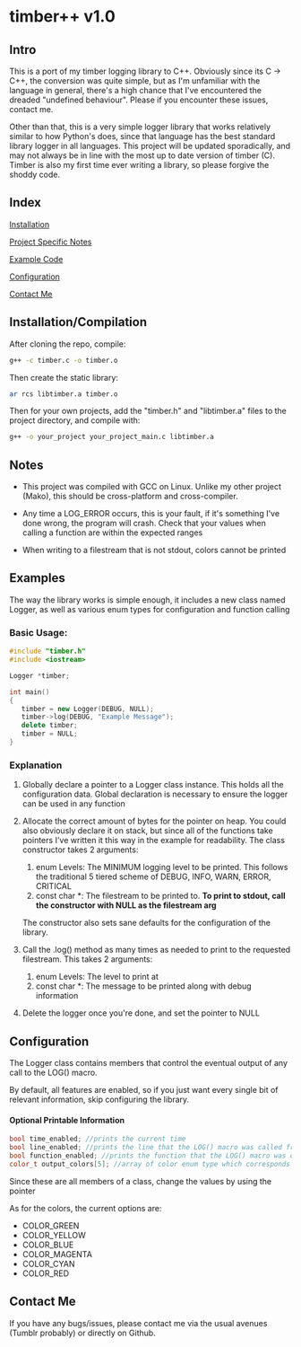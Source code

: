 # timber++ v1.0
 
 ## Intro
 
This is a port of my timber logging library to C++. Obviously since its C -> C++, the conversion was quite simple, but as I'm unfamiliar with the language in general, there's a high chance that I've encountered the dreaded "undefined behaviour". Please if you encounter these issues, contact me.

Other than that, this is a very simple logger library that works relatively similar to how Python's does, since that language has the best standard library logger in all languages. This project will be updated sporadically, and may not always be in line with the most up to date version of timber (C). Timber is also my first time ever writing a library, so please forgive the shoddy code.
 
 ## Index
 
 [Installation](#installation-compilation)
 
 [Project Specific Notes](#notes)
 
 [Example Code](#examples)
 
 [Configuration](#configuration)
 
 [Contact Me](#contact-me)
 
 ## Installation/Compilation
 
 After cloning the repo, compile:
 ```sh
 g++ -c timber.c -o timber.o
 ```
 
 Then create the static library:
 ```sh 
 ar rcs libtimber.a timber.o 
 ```
 
 Then for your own projects, add the "timber.h" and "libtimber.a" files to the project directory, and compile with:
 ```sh 
 g++ -o your_project your_project_main.c libtimber.a
 ```
 
 ## Notes
 
 - This project was compiled with GCC on Linux. Unlike my other project (Mako), this should be cross-platform and cross-compiler.
  
 - Any time a LOG_ERROR occurs, this is your fault, if it's something I've done wrong, the program will crash. Check that your values when calling a function are within the expected ranges
 
 - When writing to a filestream that is not stdout, colors cannot be printed
 
 ## Examples
 
 The way the library works is simple enough, it includes a new class named Logger, as well as various enum types for configuration and function calling
 
 ### Basic Usage:
 
 ```cpp
 #include "timber.h"
 #include <iostream>

 Logger *timber;
 
 int main()
 {
 	timber = new Logger(DEBUG, NULL);
    timber->log(DEBUG, "Example Message");
    delete timber;
    timber = NULL;
 }
 ```
 
 ### Explanation
 
 1. Globally declare a pointer to a Logger class instance. This holds all the configuration data. Global declaration is necessary to ensure the logger can be used in any function
 
 2. Allocate the correct amount of bytes for the pointer on heap. You could also obviously declare it on stack, but since all of the functions take pointers I've written it this way in the example for readability. The class constructor takes 2 arguments:
    1. enum Levels: The MINIMUM logging level to be printed. This follows the traditional 5 tiered scheme of DEBUG, INFO, WARN, ERROR, CRITICAL
    2. const char *: The filestream to be printed to. **To print to stdout, call the constructor with NULL as the filestream arg**
    
    The constructor also sets sane defaults for the configuration of the library.
 
 3. Call the .log() method as many times as needed to print to the requested filestream. This takes 2 arguments:
 	1. enum Levels: The level to print at
 	2. const char *: The message to be printed along with debug information
 
 4. Delete the logger once you're done, and set the pointer to NULL
 
 ## Configuration
 
 The Logger class contains members that control the eventual output of any call to the LOG() macro.
 
 By default, all features are enabled, so if you just want every single bit of relevant information, skip configuring the library.
 
 #### Optional Printable Information
 ```cpp
 bool time_enabled; //prints the current time
 bool line_enabled; //prints the line that the LOG() macro was called from
 bool function_enabled; //prints the function that the LOG() macro was called from
 color_t output_colors[5]; //array of color enum type which corresponds to the debug levels
 ```
 
 Since these are all members of a class, change the values by using the pointer
 
 As for the colors, the current options are:
 - COLOR_GREEN
 - COLOR_YELLOW
 - COLOR_BLUE
 - COLOR_MAGENTA
 - COLOR_CYAN
 - COLOR_RED
 
 ## Contact Me
 
 If you have any bugs/issues, please contact me via the usual avenues (Tumblr probably) or directly on Github.
